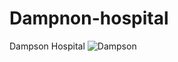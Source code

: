 # Dampnon-hospital
Dampson Hospital
![Dampson](https://github.com/saif580/Dampson-hospital/assets/29210607/953a6cda-c4c0-4d7f-8fbe-c722a54633a3)

